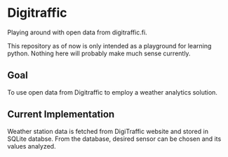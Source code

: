 # Digitraffic
Playing around with open data from digitraffic.fi.

This repository as of now is only intended as a playground for learning python. Nothing here will probably make much sense currently.

## Goal

To use open data from Digitraffic to employ a weather analytics solution.

## Current Implementation

Weather station data is fetched from DigiTraffic website and stored in SQLite databse. From the database, desired sensor can be chosen and its values analyzed. 
